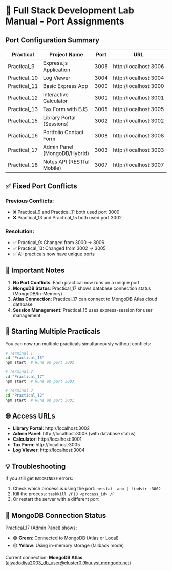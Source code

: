 # 🚀 Full Stack Development Lab Manual - Port Assignments

## Port Configuration Summary

| Practical    | Project Name                 | Port | URL                   |
| ------------ | ---------------------------- | ---- | --------------------- |
| Practical_9  | Express.js Application       | 3006 | http://localhost:3006 |
| Practical_10 | Log Viewer                   | 3004 | http://localhost:3004 |
| Practical_11 | Basic Express App            | 3000 | http://localhost:3000 |
| Practical_12 | Interactive Calculator       | 3001 | http://localhost:3001 |
| Practical_13 | Tax Form with EJS            | 3005 | http://localhost:3005 |
| Practical_15 | Library Portal (Sessions)    | 3002 | http://localhost:3002 |
| Practical_16 | Portfolio Contact Form       | 3008 | http://localhost:3008 |
| Practical_17 | Admin Panel (MongoDB/Hybrid) | 3003 | http://localhost:3003 |
| Practical_18 | Notes API (RESTful Mobile)   | 3007 | http://localhost:3007 |

## ✅ Fixed Port Conflicts

### Previous Conflicts:

- ❌ Practical_9 and Practical_11 both used port 3000
- ❌ Practical_13 and Practical_15 both used port 3002

### Resolution:

- ✅ Practical_9: Changed from 3000 → 3006
- ✅ Practical_13: Changed from 3002 → 3005
- ✅ All practicals now have unique ports

## 🚨 Important Notes

1. **No Port Conflicts**: Each practical now runs on a unique port
2. **MongoDB Status**: Practical_17 shows database connection status (MongoDB/In-Memory)
3. **Atlas Connection**: Practical_17 can connect to MongoDB Atlas cloud database
4. **Session Management**: Practical_15 uses express-session for user management

## 🔧 Starting Multiple Practicals

You can now run multiple practicals simultaneously without conflicts:

```bash
# Terminal 1
cd "Practical_15"
npm start  # Runs on port 3002

# Terminal 2
cd "Practical_17"
npm start  # Runs on port 3003

# Terminal 3
cd "Practical_12"
npm start  # Runs on port 3001
```

## 🌐 Access URLs

- **Library Portal**: http://localhost:3002
- **Admin Panel**: http://localhost:3003 (with database status)
- **Calculator**: http://localhost:3001
- **Tax Form**: http://localhost:3005
- **Log Viewer**: http://localhost:3004

## 💡 Troubleshooting

If you still get `EADDRINUSE` errors:

1. Check which process is using the port: `netstat -ano | findstr :3002`
2. Kill the process: `taskkill /PID <process_id> /F`
3. Or restart the server with a different port

## 🎯 MongoDB Connection Status

Practical_17 (Admin Panel) shows:

- 🟢 **Green**: Connected to MongoDB (Atlas or Local)
- 🟡 **Yellow**: Using in-memory storage (fallback mode)

Current connection: **MongoDB Atlas** (ajyadodiya2003_db_user@cluster0.9buuyst.mongodb.net)
